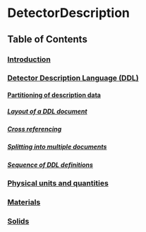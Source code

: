 # DetectorDescription
## Table of Contents
### [Introduction](introduction.md)
### [Detector Description Language (DDL)](ddl.md)
#### [Partitioning of description data](ddl.md#partitioning-of-description-data)
##### [Layout of a DDL document](ddl.md#layout-of-a-ddl-document)
##### [Cross referencing](ddl.md#cross-referencing)
##### [Splitting into multiple documents](ddl.md#splitting-into-multiple-documents)
##### [Sequence of DDL definitions](ddl.md#sequence-of-ddl-definitions)
### [Physical units and quantities](physical-units-and-quantities.md)
### [Materials](materials.md)
### [Solids](solids.md)
